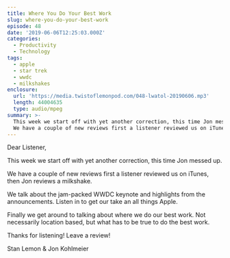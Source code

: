 ```yaml
---
title: Where You Do Your Best Work
slug: where-you-do-your-best-work
episode: 48
date: '2019-06-06T12:25:03.000Z'
categories:
  - Productivity
  - Technology
tags:
  - apple
  - star trek
  - wwdc
  - milkshakes
enclosure:
  url: 'https://media.twistoflemonpod.com/048-lwatol-20190606.mp3'
  length: 44004635
  type: audio/mpeg
summary: >-
  This week we start off with yet another correction, this time Jon messed up.
  We have a couple of new reviews first a listener reviewed us on iTunes, the...
---
```


Dear Listener,

This week we start off with yet another correction, this time Jon messed up.

We have a couple of new reviews first a listener reviewed us on iTunes, then Jon reviews a milkshake.

We talk about the jam-packed WWDC keynote and highlights from the announcements. Listen in to get our take an all things Apple.

Finally we get around to talking about where we do our best work. Not necessarily location based, but what has to be true to do the best work.

Thanks for listening! Leave a review!

Stan Lemon & Jon Kohlmeier

